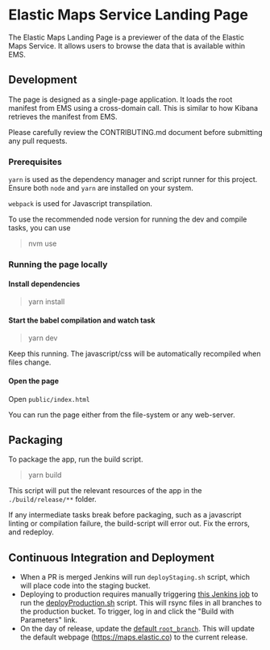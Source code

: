 # Elastic Maps Service Landing Page


The Elastic Maps Landing Page is a previewer of the data of the Elastic Maps Service. It allows users to browse the data
that is available within EMS.

## Development

The page is designed as a single-page application. It loads the root manifest from EMS using a cross-domain call. This
is similar to how Kibana retrieves the manifest from EMS.

Please carefully review the CONTRIBUTING.md document before submitting any pull requests.

### Prerequisites

`yarn` is used as the dependency manager and script runner for this project. Ensure both `node` and `yarn` are installed on your system.

`webpack` is used for Javascript transpilation.

To use the recommended node version for running the dev and compile tasks, you can use

> nvm use

### Running the page locally

#### Install dependencies

> yarn install

#### Start the babel compilation and watch task

> yarn dev

Keep this running. The javascript/css will be automatically recompiled when files change.

#### Open the page

Open `public/index.html`

You can run the page either from the file-system or any web-server.

## Packaging

To package the app, run the build script.

> yarn build

This script will put the relevant resources of the app in the `./build/release/**` folder.

If any intermediate tasks break before packaging, such as a javascript linting or compilation failure, the build-script will error out.
Fix the errors, and redeploy.

## Continuous Integration and Deployment
* When a PR is merged Jenkins will run `deployStaging.sh` script, which will place code into the staging bucket.
* Deploying to production requires manually triggering [this Jenkins job](https://kibana-ci.elastic.co/job/elastic+ems-landing-page+deploy/) to run the [deployProduction.sh](deployProduction.sh) script. This will rsync files in all branches to the production bucket. To trigger, log in and click the "Build with Parameters" link.
* On the day of release, update the [default `root_branch`](https://github.com/elastic/ems-landing-page/blob/master/.ci/jobs/defaults.yml#L22). This will update the default webpage (https://maps.elastic.co) to the current release.
